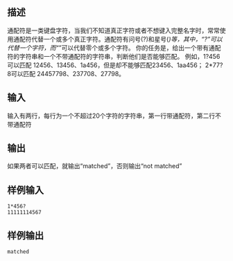 ## 描述


通配符是一类键盘字符，当我们不知道真正字符或者不想键入完整名字时，常常使用通配符代替一个或多个真正字符。通配符有问号(?)和星号(*)等，其中，“?”可以代替一个字符，而“*”可以代替零个或多个字符。
你的任务是，给出一个带有通配符的字符串和一个不带通配符的字符串，判断他们是否能够匹配。
例如，1?456 可以匹配 12456、13456、1a456，但是却不能够匹配23456、1aa456；
2*77?8可以匹配 24457798、237708、27798。

## 输入


输入有两行，每行为一个不超过20个字符的字符串，第一行带通配符，第二行不带通配符

## 输出


如果两者可以匹配，就输出“matched”，否则输出“not matched”

## 样例输入


```
1*456?
11111114567
```


## 样例输出


```
matched
```


